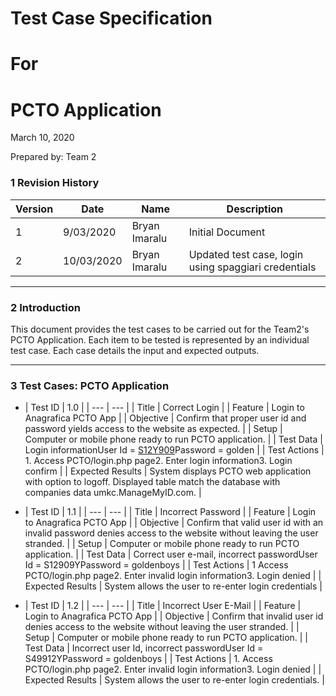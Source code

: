 # Test Case Specification

# For

# PCTO Application

March 10, 2020


Prepared by: Team 2


 ### 1 Revision History

| **Version** | **Date** | **Name** | **Description** |
| --- | --- | --- | --- |
| 1 | 9/03/2020 | Bryan Imaralu | Initial Document |
| 2 | 10/03/2020 | Bryan Imaralu | Updated test case, login using spaggiari credentials |

---

 ### 2 Introduction

This document provides the test cases to be carried out for the Team2&#39;s PCTO Application.  Each item to be tested is represented by an individual test case.  Each case details the input and expected outputs.

---

 ### 3 Test Cases: PCTO Application

- | Test ID | 1.0 |
| --- | --- |
| Title | Correct Login |
| Feature | Login to Anagrafica PCTO App |
| Objective | Confirm that proper user id and password yields access to the website as expected. |
| Setup | Computer or mobile phone ready to run PCTO application. |
| Test Data | Login informationUser Id = [S12Y909](mailto:cdbpc@umkc.edu)Password = golden |
| Test Actions | 1. Access PCTO/login.php page2. Enter login information3. Login confirm |
| Expected Results | System displays PCTO web application with option to logoff.  Displayed table match the database with companies data umkc.ManageMyID.com. |



- | Test ID | 1.1 |
| --- | --- |
| Title | Incorrect Password |
| Feature | Login to Anagrafica PCTO App |
| Objective | Confirm that valid user id with an invalid password denies access to the website without leaving the user stranded. |
| Setup | Computer or mobile phone ready to run PCTO application. |
| Test Data | Correct user e-mail, incorrect passwordUser Id = S12909YPassword = goldenboys |
| Test Actions | 1 Access PCTO/login.php page2. Enter invalid login information3. Login denied |
| Expected Results | System allows the user to re-enter login credentials |

- | Test ID | 1.2 |
| --- | --- |
| Title | Incorrect User E-Mail |
| Feature | Login to Anagrafica PCTO App |
| Objective | Confirm that invalid user id denies access to the website without leaving the user stranded. |
| Setup | Computer or mobile phone ready to run PCTO application. |
| Test Data | Incorrect user Id, incorrect passwordUser Id = S49912YPassword = goldenboys |
| Test Actions | 1. Access PCTO/login.php page2. Enter invalid login information3. Login denied |
| Expected Results | System allows the user to re-enter login credentials. |

